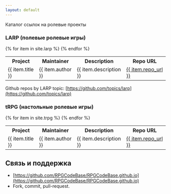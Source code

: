 ```yaml
---
layout: default
---
```

Каталог ссылок на ролевые проекты

### LARP (полевые ролевые игры)

<table>
  <tr>
    <th>Project</th>
    <th>Maintainer</th>
    <th>Description</th>
    <th>Repo URL</th>
  </tr>
{% for item in site.larp %}
  <tr>
    <td>{{ item.title }}</td>
    <td>{{ item.author }}</td>
    <td>{{ item.description }} </td>
    <td><a href="{{ item.repo_url }}">{{ item.repo_url }}</a></td>
  </tr>
{% endfor %}
</table>

Github repos by LARP topic: [https://github.com/topics/larp](https://github.com/topics/larp)

### tRPG (настольные ролевые игры)

<table>
  <tr>
    <th>Project</th>
    <th>Maintainer</th>
    <th>Description</th>
    <th>Repo URL</th>
  </tr>
{% for item in site.trpg %}
  <tr>
    <td>{{ item.title }}</td>
    <td>{{ item.author }}</td>
    <td>{{ item.description }} </td>
    <td><a href="{{ item.repo_url }}">{{ item.repo_url }}</a></td>
  </tr>
{% endfor %}
</table>


## Связь и поддержка

- [https://github.com/RPGCodeBase/RPGCodeBase.github.io](https://github.com/RPGCodeBase/RPGCodeBase.github.io)
- Fork, commit, pull-request.

